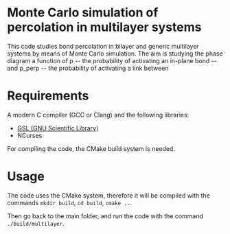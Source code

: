 # Monte Carlo simulation of percolation in multilayer systems

This code studies bond percolation in bilayer and generic multilayer systems by means of Monte Carlo simulation. The aim is studying the phase diagram a function of p -- the probability of activating an in-plane bond -- and p_perp -- the probability of activating a link between 

# Requirements

A modern C compiler (GCC or Clang) and the following libraries:

- [GSL (GNU Scientific Library)](https://www.gnu.org/software/gsl/)
- NCurses

For compiling the code, the CMake build system is needed.

# Usage

The code uses the CMake system, therefore it will be compiled with the commands `mkdir build`, `cd build`, `cmake ..`.

Then go back to the main folder, and run the code with the command `./build/multilayer`.
